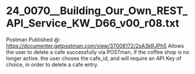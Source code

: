 # 24_0070__Building_Our_Own_REST_API_Service_KW_D66_v00_r08.txt
Postman Published @:  https://documenter.getpostman.com/view/37008172/2sA3kRJPh5   Allows the user to delete a cafe successfully via POSTman, if the coffee shop is no longer active. the user choses the cafe_id, and will require an API Key of choice, in order to delete a cafe entry.

